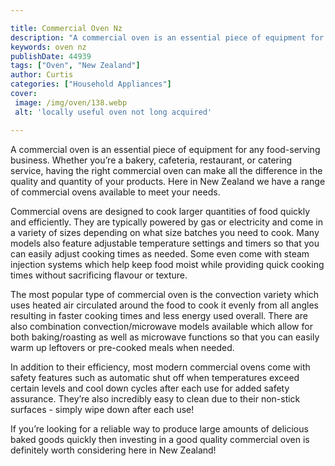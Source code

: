 ```yaml
---

title: Commercial Oven Nz
description: "A commercial oven is an essential piece of equipment for any food-serving business. Whether you’re a bakery, cafeteria, restaurant...you wont regret reading on"
keywords: oven nz
publishDate: 44939
tags: ["Oven", "New Zealand"]
author: Curtis
categories: ["Household Appliances"]
cover: 
 image: /img/oven/138.webp
 alt: 'locally useful oven not long acquired'

---
```


A commercial oven is an essential piece of equipment for any food-serving business. Whether you’re a bakery, cafeteria, restaurant, or catering service, having the right commercial oven can make all the difference in the quality and quantity of your products. Here in New Zealand we have a range of commercial ovens available to meet your needs.

Commercial ovens are designed to cook larger quantities of food quickly and efficiently. They are typically powered by gas or electricity and come in a variety of sizes depending on what size batches you need to cook. Many models also feature adjustable temperature settings and timers so that you can easily adjust cooking times as needed. Some even come with steam injection systems which help keep food moist while providing quick cooking times without sacrificing flavour or texture.

The most popular type of commercial oven is the convection variety which uses heated air circulated around the food to cook it evenly from all angles resulting in faster cooking times and less energy used overall. There are also combination convection/microwave models available which allow for both baking/roasting as well as microwave functions so that you can easily warm up leftovers or pre-cooked meals when needed. 

In addition to their efficiency, most modern commercial ovens come with safety features such as automatic shut off when temperatures exceed certain levels and cool down cycles after each use for added safety assurance. They’re also incredibly easy to clean due to their non-stick surfaces - simply wipe down after each use! 

If you’re looking for a reliable way to produce large amounts of delicious baked goods quickly then investing in a good quality commercial oven is definitely worth considering here in New Zealand!
